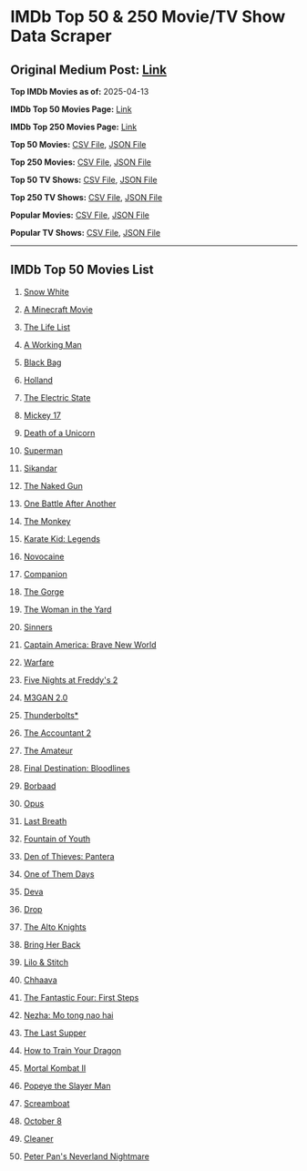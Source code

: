 # IMDb Top 50 & 250 Movie/TV Show Data Scraper

## Original Medium Post: [Link](https://medium.com/@nishantsahoo/which-movie-should-i-watch-5c83a3c0f5b1)

**Top IMDb Movies as of:** 2025-04-13

**IMDb Top 50 Movies Page:** [Link](https://www.imdb.com/search/title/?title_type=feature&release_date=2025-01-01,2025-12-31)

**IMDb Top 250 Movies Page:** [Link](https://www.imdb.com/chart/top/)

**Top 50 Movies:** [CSV File](/data/top50/movies.csv), [JSON File](/data/top50/movies.json)

**Top 250 Movies:** [CSV File](/data/top250/movies.csv), [JSON File](/data/top250/movies.json)

**Top 50 TV Shows:** [CSV File](/data/top50/shows.csv), [JSON File](/data/top50/shows.json)

**Top 250 TV Shows:** [CSV File](/data/top250/shows.csv), [JSON File](/data/top250/shows.json)

**Popular Movies:** [CSV File](/data/popular/movies.csv), [JSON File](/data/popular/movies.json)

**Popular TV Shows:** [CSV File](/data/popular/shows.csv), [JSON File](/data/popular/shows.json)

---

## IMDb Top 50 Movies List

1. [Snow White](https://www.imdb.com/title/tt6208148/)

2. [A Minecraft Movie](https://www.imdb.com/title/tt3566834/)

3. [The Life List](https://www.imdb.com/title/tt2172954/)

4. [A Working Man](https://www.imdb.com/title/tt9150192/)

5. [Black Bag](https://www.imdb.com/title/tt30988739/)

6. [Holland](https://www.imdb.com/title/tt3045628/)

7. [The Electric State](https://www.imdb.com/title/tt7766378/)

8. [Mickey 17](https://www.imdb.com/title/tt12299608/)

9. [Death of a Unicorn](https://www.imdb.com/title/tt28443655/)

10. [Superman](https://www.imdb.com/title/tt5950044/)

11. [Sikandar](https://www.imdb.com/title/tt31712434/)

12. [The Naked Gun](https://www.imdb.com/title/tt3402138/)

13. [One Battle After Another](https://www.imdb.com/title/tt30144839/)

14. [The Monkey](https://www.imdb.com/title/tt27714946/)

15. [Karate Kid: Legends](https://www.imdb.com/title/tt1674782/)

16. [Novocaine](https://www.imdb.com/title/tt29603959/)

17. [Companion](https://www.imdb.com/title/tt26584495/)

18. [The Gorge](https://www.imdb.com/title/tt13654226/)

19. [The Woman in the Yard](https://www.imdb.com/title/tt31314296/)

20. [Sinners](https://www.imdb.com/title/tt31193180/)

21. [Captain America: Brave New World](https://www.imdb.com/title/tt14513804/)

22. [Warfare](https://www.imdb.com/title/tt31434639/)

23. [Five Nights at Freddy's 2](https://www.imdb.com/title/tt30274401/)

24. [M3GAN 2.0](https://www.imdb.com/title/tt26342662/)

25. [Thunderbolts\*](https://www.imdb.com/title/tt20969586/)

26. [The Accountant 2](https://www.imdb.com/title/tt7068946/)

27. [The Amateur](https://www.imdb.com/title/tt0899043/)

28. [Final Destination: Bloodlines](https://www.imdb.com/title/tt9619824/)

29. [Borbaad](https://www.imdb.com/title/tt33305312/)

30. [Opus](https://www.imdb.com/title/tt29929565/)

31. [Last Breath](https://www.imdb.com/title/tt14403504/)

32. [Fountain of Youth](https://www.imdb.com/title/tt27075958/)

33. [Den of Thieves: Pantera](https://www.imdb.com/title/tt8008948/)

34. [One of Them Days](https://www.imdb.com/title/tt32221196/)

35. [Deva](https://www.imdb.com/title/tt27852049/)

36. [Drop](https://www.imdb.com/title/tt32149847/)

37. [The Alto Knights](https://www.imdb.com/title/tt21815562/)

38. [Bring Her Back](https://www.imdb.com/title/tt32246771/)

39. [Lilo & Stitch](https://www.imdb.com/title/tt11655566/)

40. [Chhaava](https://www.imdb.com/title/tt27922706/)

41. [The Fantastic Four: First Steps](https://www.imdb.com/title/tt10676052/)

42. [Nezha: Mo tong nao hai](https://www.imdb.com/title/tt34956443/)

43. [The Last Supper](https://www.imdb.com/title/tt32461003/)

44. [How to Train Your Dragon](https://www.imdb.com/title/tt26743210/)

45. [Mortal Kombat II](https://www.imdb.com/title/tt17490712/)

46. [Popeye the Slayer Man](https://www.imdb.com/title/tt30956852/)

47. [Screamboat](https://www.imdb.com/title/tt30766582/)

48. [October 8](https://www.imdb.com/title/tt31190632/)

49. [Cleaner](https://www.imdb.com/title/tt27812086/)

50. [Peter Pan's Neverland Nightmare](https://www.imdb.com/title/tt21955520/)
